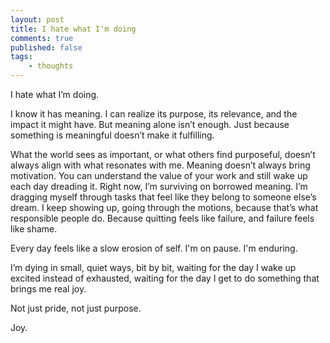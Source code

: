 ```yaml
---
layout: post
title: I hate what I'm doing
comments: true
published: false
tags: 
    - thoughts
---
```

I hate what I’m doing.

I know it has meaning. I can realize its purpose, its relevance, and the impact it might have. But meaning alone isn’t enough. Just because something is meaningful doesn’t make it fulfilling.

What the world sees as important, or what others find purposeful, doesn’t always align with what resonates with me. Meaning doesn’t always bring motivation. You can understand the value of your work and still wake up each day dreading it. Right now, I’m surviving on borrowed meaning. I’m dragging myself through tasks that feel like they belong to someone else’s dream. I keep showing up, going through the motions, because that’s what responsible people do. Because quitting feels like failure, and failure feels like shame.

Every day feels like a slow erosion of self. I'm on pause. I'm enduring.

I’m dying in small, quiet ways, bit by bit, waiting for the day I wake up excited instead of exhausted, waiting for the day I get to do something that brings me real joy. 

Not just pride, not just purpose. 

Joy.